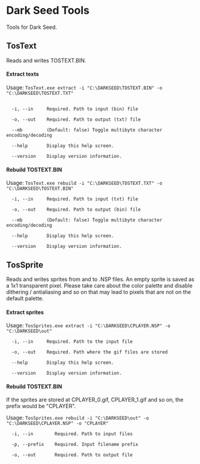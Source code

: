 # Dark Seed Tools

Tools for Dark Seed.

## TosText

Reads and writes TOSTEXT.BIN.

#### Extract texts

Usage:
`TosText.exe extract -i "C:\DARKSEED\TOSTEXT.BIN" -o "C:\DARKSEED\TOSTEXT.TXT"`

```

  -i, --in     Required. Path to input (bin) file

  -o, --out    Required. Path to output (txt) file

  --mb         (Default: false) Toggle multibyte character encoding/decoding

  --help       Display this help screen.

  --version    Display version information.
```

#### Rebuild TOSTEXT.BIN

Usage:
`TosText.exe rebuild -i "C:\DARKSEED\TOSTEXT.TXT" -o "C:\DARKSEED\TOSTEXT.BIN"`

```
  -i, --in     Required. Path to input (txt) file

  -o, --out    Required. Path to output (bin) file

  --mb         (Default: false) Toggle multibyte character encoding/decoding

  --help       Display this help screen.

  --version    Display version information.
```


## TosSprite

Reads and writes sprites from and to .NSP files. An empty sprite is saved as a 1x1 transparent pixel.
Please take care about the color palette and disable dithering / antialiasing and so on that may lead to pixels that are not on the default palette.

#### Extract sprites

Usage:
`TosSprites.exe extract -i "C:\DARKSEED\CPLAYER.NSP" -o "C:\DARKSEED\out"`

```
  -i, --in     Required. Path to the input file

  -o, --out    Required. Path where the gif files are stored

  --help       Display this help screen.

  --version    Display version information.
```

#### Rebuild TOSTEXT.BIN

If the sprites are stored at CPLAYER_0.gif, CPLAYER_1.gif and so on, the prefix would be "CPLAYER".

Usage:
`TosSprites.exe rebuild -i "C:\DARKSEED\out" -o "C:\DARKSEED\CPLAYER.NSP" -o "CPLAYER"`

```
  -i, --in        Required. Path to input files

  -p, --prefix    Required. Input filename prefix

  -o, --out       Required. Path to output file
```
